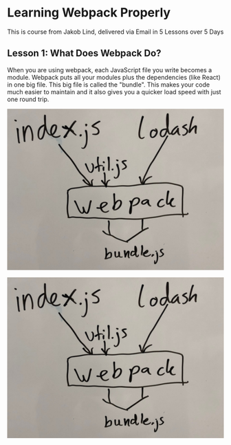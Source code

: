 # Learning Webpack Properly

This is course from Jakob Lind, delivered via Email in 5 Lessons over 5 Days

## Lesson 1: What Does Webpack Do?

When you are using webpack, each JavaScript file you write becomes a module. Webpack puts all your modules plus the dependencies (like React) in one big file. This big file is called the "bundle". This makes your code much easier to maintain and it also gives you a quicker load speed with just one round trip.

![Image Compilation](images/unnamed.png)

<img src="images/unnamed.png">

